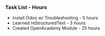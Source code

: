 ### Task List - Hours
- Install Odoo w/ Troubleshooting - 5 hours
- Learned reStructuredText - 3 hours
- Created OpenAcademy Module - 25 hours
